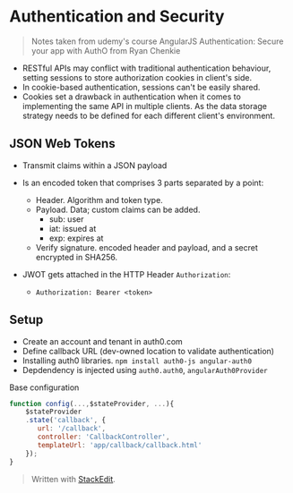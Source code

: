 # Authentication and Security

> Notes taken from udemy's course AngularJS Authentication: Secure your app with AuthO from Ryan Chenkie

- RESTful APIs may conflict with traditional authentication behaviour, setting sessions to store authorization cookies in client's side.
- In cookie-based authentication, sessions can't be easily shared.
- Cookies set a drawback in authentication when it comes to implementing the same API in multiple clients. As the data storage strategy needs to be defined for each different client's environment.

## JSON Web Tokens

- Transmit claims within a JSON payload
- Is an encoded token that comprises 3 parts separated by a point: 
	- Header. Algorithm and token type.
	- Payload. Data; custom claims can be added.
		- sub: user
		- iat: issued at
		- exp: expires at
	- Verify signature. encoded header and payload, and a secret encrypted in SHA256.

- JWOT gets attached in the HTTP Header `Authorization`:
	- `Authorization: Bearer <token>`

## Setup 

- Create an account and tenant in auth0.com
- Define callback URL (dev-owned location to validate authentication)
- Installing auth0 libraries. `npm install auth0-js angular-auth0`
- Depdendency is injected using `auth0.auth0`, `angularAuth0Provider`

Base configuration
````javascript
function config(...,$stateProvider, ...){
	$stateProvider
	.state('callback', {
	   url: '/callback',
	   controller: 'CallbackController',
	   templateUrl: 'app/callback/callback.html'
	});
} 
````


> Written with [StackEdit](https://stackedit.io/).

<!--stackedit_data:
eyJoaXN0b3J5IjpbLTIwMzIxMjY1MDgsLTEwNjE3NjgwNjcsLT
E5MTA3MTQwMjMsMjk0ODU1NTA5XX0=
-->